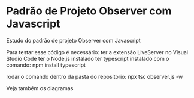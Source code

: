 # Padrão de Projeto Observer com Javascript
Estudo do padrão de projeto Observer com Javascript

Para testar esse código é necessário:
ter a extensão LiveServer no Visual Studio Code
ter o Node.js instalado
ter typescript instalado com o comando: npm install typescript

rodar o comando dentro da pasta do repositorio:
npx tsc observer.js -w

Veja também os diagramas
